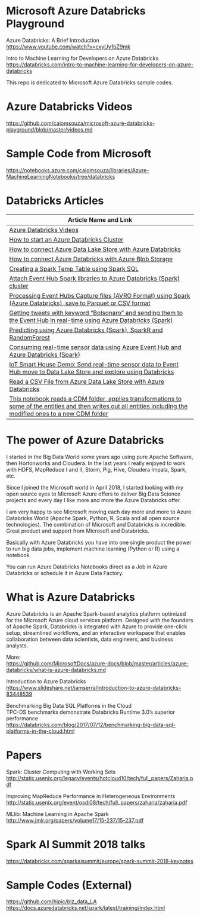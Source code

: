 # Microsoft Azure Databricks Playground

Azure Databricks: A Brief Introduction <BR>
https://www.youtube.com/watch?v=cxyUy1bZ9mk <BR>

Intro to Machine Learning for Developers on Azure Databricks <BR>
https://databricks.com/intro-to-machine-learning-for-developers-on-azure-databricks  <BR>

This repo is dedicated to Microsoft Azure Databricks sample codes.

# Azure Databricks Videos
https://github.com/caiomsouza/microsoft-azure-databricks-playground/blob/master/videos.md

# Sample Code from Microsoft
https://notebooks.azure.com/caiomsouza/libraries/Azure-MachineLearningNotebooks/tree/databricks

# Databricks Articles
| Article Name and Link |
| ------------- |
| [Azure Databricks Videos](https://medium.com/@caiomsouza/azure-databricks-videos-e5dc06bb3334) | 
| [How to start an Azure Databricks Cluster](https://medium.com/@caiomsouza/start-an-azure-databricks-cluster-bc69f2ff7661) | 
| [How to connect Azure Data Lake Store with Azure Databricks](https://medium.com/@caiomsouza/connect-azure-data-lake-store-with-azure-databricks-52f5fe73a29d) | 
| [How to connect Azure Databricks with Azure Blob Storage](https://medium.com/@caiomsouza/how-to-connect-azure-databricks-with-azure-blob-storage-1b3307620524) | 
| [Creating a Spark Temp Table using Spark SQL](https://medium.com/@caiomsouza/creating-a-spark-table-using-spark-sql-9f045ec19ea2) | 
| [Attach Event Hub Spark libraries to Azure Databricks (Spark) cluster](https://medium.com/@caiomsouza/attach-event-hub-spark-libraries-to-azure-databricks-spark-cluster-5b0e08325611) | 
| [Processing Event Hubs Capture files (AVRO Format) using Spark (Azure Databricks), save to Parquet or CSV format](https://medium.com/@caiomsouza/processing-event-hubs-capture-files-avro-format-using-spark-azure-databricks-save-to-parquet-95259001d85f) | 
| [Getting tweets with keyword “Bolsonaro” and sending them to the Event Hub in real-time using Azure Databricks (Spark)](https://medium.com/@caiomsouza/getting-tweets-with-keyword-bolsonaro-and-sending-them-to-the-event-hub-in-realtime-using-azure-9129d68a4cca) | 
| [Predicting using Azure Databricks (Spark), SparkR and RandomForest](https://medium.com/@caiomsouza/predicting-using-azure-databricks-spark-sparkr-and-randomforest-674d771a83dd) | 
| [Consuming real-time sensor data using Azure Event Hub and Azure Databricks (Spark)](https://medium.com/@caiomsouza/consuming-real-time-sensor-data-using-azure-event-hub-and-azure-databricks-spark-91b5469083a) | 
| [IoT Smart House Demo: Send real-time sensor data to Event Hub move to Data Lake Store and explore using Databricks](https://medium.com/@caiomsouza/send-real-time-sensor-data-to-azure-event-hub-and-azure-data-lake-storage-556e0d6d485d) | 
| [Read a CSV File from Azure Data Lake Store with Azure Databricks](https://medium.com/@caiomsouza/read-a-csv-file-from-azure-data-laka-store-with-azure-databricks-2da425088fca) | 
| [This notebook reads a CDM folder, applies transformations to some of the entities and then writes out all entities including the modified ones to a new CDM folder](https://github.com/Azure-Samples/cdm-azure-data-services-integration/blob/master/AzureDatabricks/Samples/read-write-demo-wide-world-importers.py) | 


# The power of Azure Databricks

I started in the Big Data World some years ago using pure Apache Software, then Hortonworks and Cloudera. In the last years I really enjoyed to work with HDFS, MapReduce I and II, Storm, Pig, Hive, Cloudera Impala, Spark, etc. 

Since I joined the Microsoft world in April 2018, I started looking with my open source eyes to Microsoft Azure offers to deliver Big Data Science projects and every day I like more and more the Azure Databricks offer. 

I am very happy to see Microsoft moving each day more and more to Azure Databricks World (Apache Spark, Python, R, Scala and all open source technologies). The combination of Microsoft and Databricks is incredible. Great product and support from Microsoft and Databricks.

Basically with Azure Databricks you have into one single product the power to run big data jobs, implement machine learning (Python or R) using a notebook.

You can run Azure Databricks Notebooks direct as a Job in Azure Databricks or schedule it in Azure Data Factory.

# What is Azure Databricks
Azure Databricks is an Apache Spark-based analytics platform optimized for the Microsoft Azure cloud services platform. Designed with the founders of Apache Spark, Databricks is integrated with Azure to provide one-click setup, streamlined workflows, and an interactive workspace that enables collaboration between data scientists, data engineers, and business analysts.

More: <BR>
https://github.com/MicrosoftDocs/azure-docs/blob/master/articles/azure-databricks/what-is-azure-databricks.md

Introduction to Azure Databricks <BR>
https://www.slideshare.net/jamserra/introduction-to-azure-databricks-83448539 <BR>
  
Benchmarking Big Data SQL Platforms in the Cloud <BR>
TPC-DS benchmarks demonstrate Databricks Runtime 3.0’s superior performance  <BR>
https://databricks.com/blog/2017/07/12/benchmarking-big-data-sql-platforms-in-the-cloud.html  <BR>


# Papers

Spark: Cluster Computing with Working Sets <BR>
http://static.usenix.org/legacy/events/hotcloud10/tech/full_papers/Zaharia.pdf <BR>

Improving MapReduce Performance in Heterogeneous Environments <BR> 
http://static.usenix.org/event/osdi08/tech/full_papers/zaharia/zaharia.pdf <BR>

MLlib: Machine Learning in Apache Spark <BR>
http://www.jmlr.org/papers/volume17/15-237/15-237.pdf <BR>

# Spark AI Summit 2018 talks
https://databricks.com/sparkaisummit/europe/spark-summit-2018-keynotes

# Sample Codes (External)
https://github.com/hipic/biz_data_LA <BR>
https://docs.azuredatabricks.net/spark/latest/training/index.html <BR>
  
